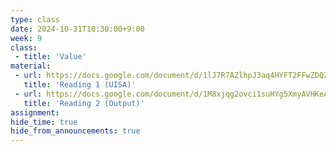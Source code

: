 ```yaml
---
type: class
date: 2024-10-31T10:30:00+9:00
week: 9
class:
 - title: 'Value'
material:
 - url: https://docs.google.com/document/d/1lJ7R7AZlhpJ3aq4HYFT2FFwZDQZ_Nw0PD5pNoXh1u5Q/edit?usp=sharing
   title: 'Reading 1 (UISA)'
 - url: https://docs.google.com/document/d/1M8xjqg2ovci1suHYg5XmyAVHKeAQhDZxsRNf6WVt644/edit?usp=sharing
   title: 'Reading 2 (Output)'
assignment:
hide_time: true
hide_from_announcements: true
---
```

